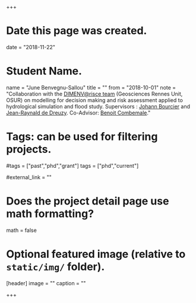 +++
# Date this page was created.
date = "2018-11-22"

# Student Name.
name = "June Benvegnu-Sallou"
title = ""
from = "2018-10-01"
note = "Collaboration with the [DIMENV@risce team](https://geosciences.univ-rennes1.fr/dynamique-imagerie-et-modelisation-des-systemes-environnementaux-dimenvrisce) (Geosciences Rennes Unit, OSUR) on modelling for decision making and risk assessment applied to hydrological simulation and flood study. Supervisors : [Johann Bourcier](https://sites.google.com/site/johannbourcier/) and [Jean-Raynald de Dreuzy](https://geosciences.univ-rennes1.fr/interlocuteurs/jean-raynald-de-dreuzy). Co-Advisor: [Benoit Combemale](http://combemale.fr/)."

# Tags: can be used for filtering projects.
#tags = ["past","phd","grant"]
tags = ["phd","current"]

#external_link = ""

# Does the project detail page use math formatting?
math = false

# Optional featured image (relative to `static/img/` folder).
[header]
image = ""
caption = ""

+++
